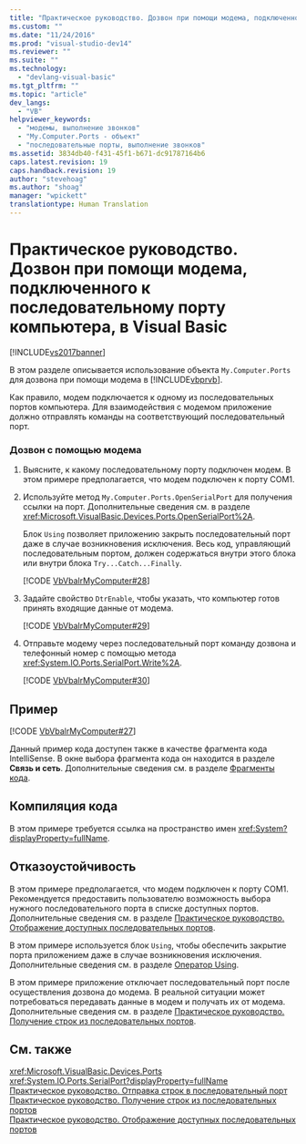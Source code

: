 ```yaml
---
title: "Практическое руководство. Дозвон при помощи модема, подключенного к последовательному порту компьютера, в Visual Basic | Microsoft Docs"
ms.custom: ""
ms.date: "11/24/2016"
ms.prod: "visual-studio-dev14"
ms.reviewer: ""
ms.suite: ""
ms.technology: 
  - "devlang-visual-basic"
ms.tgt_pltfrm: ""
ms.topic: "article"
dev_langs: 
  - "VB"
helpviewer_keywords: 
  - "модемы, выполнение звонков"
  - "My.Computer.Ports - объект"
  - "последовательные порты, выполнение звонков"
ms.assetid: 3834db40-f431-45f1-b671-dc91787164b6
caps.latest.revision: 19
caps.handback.revision: 19
author: "stevehoag"
ms.author: "shoag"
manager: "wpickett"
translationtype: Human Translation
---
```

# Практическое руководство. Дозвон при помощи модема, подключенного к последовательному порту компьютера, в Visual Basic
[!INCLUDE[vs2017banner](../../../../csharp/includes/vs2017banner.md)]

В этом разделе описывается использование объекта `My.Computer.Ports` для дозвона при помощи модема в [!INCLUDE[vbprvb](../../../../csharp/programming-guide/concepts/linq/includes/vbprvb_md.md)].  
  
 Как правило, модем подключается к одному из последовательных портов компьютера.  Для взаимодействия с модемом приложение должно отправлять команды на соответствующий последовательный порт.  
  
### Дозвон с помощью модема  
  
1.  Выясните, к какому последовательному порту подключен модем.  В этом примере предполагается, что модем подключен к порту COM1.  
  
2.  Используйте метод `My.Computer.Ports.OpenSerialPort` для получения ссылки на порт.  Дополнительные сведения см. в разделе <xref:Microsoft.VisualBasic.Devices.Ports.OpenSerialPort%2A>.  
  
     Блок `Using` позволяет приложению закрыть последовательный порт даже в случае возникновения исключения.  Весь код, управляющий последовательным портом, должен содержаться внутри этого блока или внутри блока `Try...Catch...Finally`.  
  
     [!CODE [VbVbalrMyComputer#28](../CodeSnippet/VS_Snippets_VBCSharp/VbVbalrMyComputer#28)]  
  
3.  Задайте свойство `DtrEnable`, чтобы указать, что компьютер готов принять входящие данные от модема.  
  
     [!CODE [VbVbalrMyComputer#29](../CodeSnippet/VS_Snippets_VBCSharp/VbVbalrMyComputer#29)]  
  
4.  Отправьте модему через последовательный порт команду дозвона и телефонный номер с помощью метода <xref:System.IO.Ports.SerialPort.Write%2A>.  
  
     [!CODE [VbVbalrMyComputer#30](../CodeSnippet/VS_Snippets_VBCSharp/VbVbalrMyComputer#30)]  
  
## Пример  
 [!CODE [VbVbalrMyComputer#27](../CodeSnippet/VS_Snippets_VBCSharp/VbVbalrMyComputer#27)]  
  
 Данный пример кода доступен также в качестве фрагмента кода IntelliSense.  В окне выбора фрагмента кода он находится в разделе **Связь и сеть**.  Дополнительные сведения см. в разделе [Фрагменты кода](/visual-studio/ide/code-snippets).  
  
## Компиляция кода  
 В этом примере требуется ссылка на пространство имен <xref:System?displayProperty=fullName>.  
  
## Отказоустойчивость  
 В этом примере предполагается, что модем подключен к порту COM1.  Рекомендуется предоставить пользователю возможность выбора нужного последовательного порта в списке доступных портов.  Дополнительные сведения см. в разделе [Практическое руководство. Отображение доступных последовательных портов](../../../../visual-basic/developing-apps/programming/computer-resources/how-to-show-available-serial-ports.md).  
  
 В этом примере используется блок `Using`, чтобы обеспечить закрытие порта приложением даже в случае возникновения исключения.  Дополнительные сведения см. в разделе [Оператор Using](../../../../visual-basic/language-reference/statements/using-statement.md).  
  
 В этом примере приложение отключает последовательный порт после осуществления дозвона до модема.  В реальной ситуации может потребоваться передавать данные в модем и получать их от модема.  Дополнительные сведения см. в разделе [Практическое руководство. Получение строк из последовательных портов](../../../../visual-basic/developing-apps/programming/computer-resources/how-to-receive-strings-from-serial-ports.md).  
  
## См. также  
 <xref:Microsoft.VisualBasic.Devices.Ports>   
 <xref:System.IO.Ports.SerialPort?displayProperty=fullName>   
 [Практическое руководство. Отправка строк в последовательный порт](../../../../visual-basic/developing-apps/programming/computer-resources/how-to-send-strings-to-serial-ports.md)   
 [Практическое руководство. Получение строк из последовательных портов](../../../../visual-basic/developing-apps/programming/computer-resources/how-to-receive-strings-from-serial-ports.md)   
 [Практическое руководство. Отображение доступных последовательных портов](../../../../visual-basic/developing-apps/programming/computer-resources/how-to-show-available-serial-ports.md)